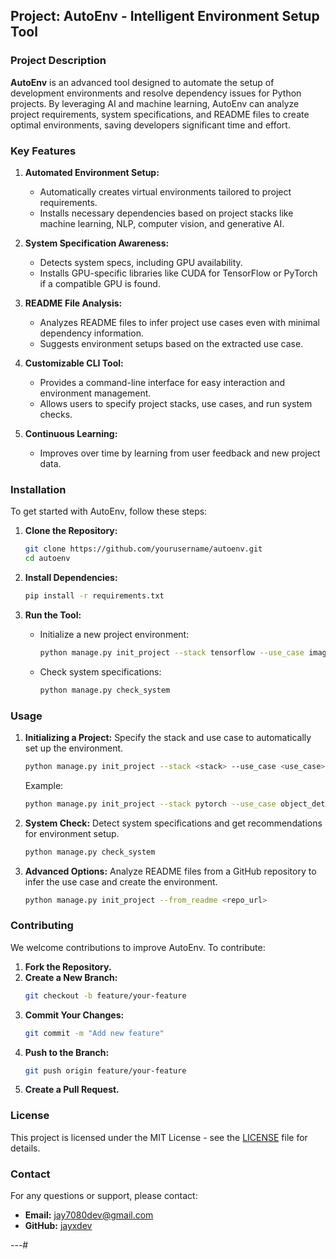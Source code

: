 ## **Project: AutoEnv - Intelligent Environment Setup Tool**

### **Project Description**

**AutoEnv** is an advanced tool designed to automate the setup of development environments and resolve dependency issues for Python projects. By leveraging AI and machine learning, AutoEnv can analyze project requirements, system specifications, and README files to create optimal environments, saving developers significant time and effort. 

### **Key Features**

1. **Automated Environment Setup:**
   - Automatically creates virtual environments tailored to project requirements.
   - Installs necessary dependencies based on project stacks like machine learning, NLP, computer vision, and generative AI.

2. **System Specification Awareness:**
   - Detects system specs, including GPU availability.
   - Installs GPU-specific libraries like CUDA for TensorFlow or PyTorch if a compatible GPU is found.

3. **README File Analysis:**
   - Analyzes README files to infer project use cases even with minimal dependency information.
   - Suggests environment setups based on the extracted use case.

4. **Customizable CLI Tool:**
   - Provides a command-line interface for easy interaction and environment management.
   - Allows users to specify project stacks, use cases, and run system checks.

5. **Continuous Learning:**
   - Improves over time by learning from user feedback and new project data.

### **Installation**

To get started with AutoEnv, follow these steps:

1. **Clone the Repository:**
   ```bash
   git clone https://github.com/yourusername/autoenv.git
   cd autoenv
   ```

2. **Install Dependencies:**
   ```bash
   pip install -r requirements.txt
   ```

3. **Run the Tool:**
   - Initialize a new project environment:
     ```bash
     python manage.py init_project --stack tensorflow --use_case image_classification
     ```
   - Check system specifications:
     ```bash
     python manage.py check_system
     ```

### **Usage**

1. **Initializing a Project:**
   Specify the stack and use case to automatically set up the environment.
   ```bash
   python manage.py init_project --stack <stack> --use_case <use_case>
   ```
   Example:
   ```bash
   python manage.py init_project --stack pytorch --use_case object_detection
   ```

2. **System Check:**
   Detect system specifications and get recommendations for environment setup.
   ```bash
   python manage.py check_system
   ```

3. **Advanced Options:**
   Analyze README files from a GitHub repository to infer the use case and create the environment.
   ```bash
   python manage.py init_project --from_readme <repo_url>
   ```

### **Contributing**

We welcome contributions to improve AutoEnv. To contribute:

1. **Fork the Repository.**
2. **Create a New Branch:**
   ```bash
   git checkout -b feature/your-feature
   ```
3. **Commit Your Changes:**
   ```bash
   git commit -m "Add new feature"
   ```
4. **Push to the Branch:**
   ```bash
   git push origin feature/your-feature
   ```
5. **Create a Pull Request.**

### **License**

This project is licensed under the MIT License - see the [LICENSE](LICENSE) file for details.

### **Contact**

For any questions or support, please contact:

- **Email:** jay7080dev@gmail.com
- **GitHub:** [jayxdev](https://github.com/jayxdev)

---#
